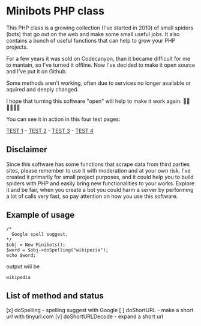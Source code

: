 # Minibots PHP class

This PHP class is a growing collection (I've started in 2010) of small spiders (bots) that go out on the web and make some small useful jobs. It also contains a bunch of useful functions that can help to grow your PHP projects.

For a few years it was sold on Codecanyon, than it became difficult for me to mantain, so I've turned it offline. Now I've decided to make it open source and I've put it on Github.

Some methods aren't working, often due to services no longer available or aquired and deeply changed.

I hope that turning this software "open" will help to make it work again. 💪🏼💪🏼💪🏼

You can see it in action in this four test pages:

[TEST 1](https://www.barattalo.it/demo/minibots/test.php) - [TEST 2](https://www.barattalo.it/demo/minibots/test2.php) - [TEST 3](https://www.barattalo.it/demo/minibots/test3.php) - [TEST 4](https://www.barattalo.it/demo/minibots/test4.php)


## Disclaimer
Since this software has some functions that scrape data from third parties sites, please remember to use it with moderation and at your own risk. I've created it primarily for small project purposes, and it could help you to build spiders with PHP and easily bring new functionalities to your works.
Explore it and be fair, when you create a bot you could harm a server by performing a lot of calls very fast, so pay attention on how you use this software.


## Example of usage

```
/*
  Google spell suggest.
*/
$obj = New Minibots();
$word = $obj->doSpelling("wikipezia"); 
echo $word;
```
output wiil be

```wikipedia```

## List of method and status

[x] doSpelling - spelling suggest with Google
[ ] doShortURL - make a short url with tinyurl.com
[v] doShortURLDecode - expand a short url
